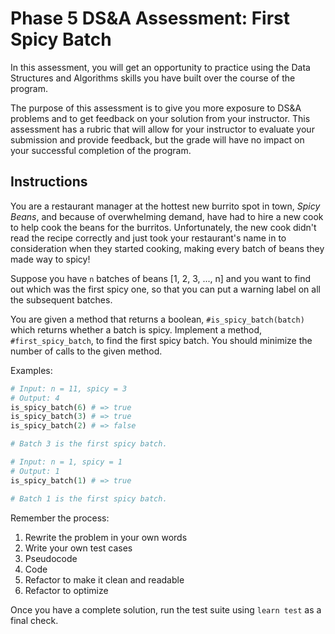 # Phase 5 DS&A Assessment: First Spicy Batch

In this assessment, you will get an opportunity to practice using the Data
Structures and Algorithms skills you have built over the course of the program.

The purpose of this assessment is to give you more exposure to DS&A problems and
to get feedback on your solution from your instructor. This assessment has a
rubric that will allow for your instructor to evaluate your submission and
provide feedback, but the grade will have no impact on your successful
completion of the program.

## Instructions

You are a restaurant manager at the hottest new burrito spot in town, _Spicy
Beans_, and because of overwhelming demand, have had to hire a new cook to help
cook the beans for the burritos. Unfortunately, the new cook didn't read the
recipe correctly and just took your restaurant's name in to consideration when
they started cooking, making every batch of beans they made way to spicy!

Suppose you have `n` batches of beans [1, 2, 3, ..., n] and you want to find out
which was the first spicy one, so that you can put a warning label on all the
subsequent batches.

You are given a method that returns a boolean, `#is_spicy_batch(batch)` which
returns whether a batch is spicy. Implement a method, `#first_spicy_batch`, to
find the first spicy batch. You should minimize the number of calls to the given method.

Examples:

```rb
# Input: n = 11, spicy = 3
# Output: 4
is_spicy_batch(6) # => true
is_spicy_batch(3) # => true
is_spicy_batch(2) # => false

# Batch 3 is the first spicy batch.
```

```rb
# Input: n = 1, spicy = 1
# Output: 1
is_spicy_batch(1) # => true

# Batch 1 is the first spicy batch.
```

Remember the process:

1. Rewrite the problem in your own words
2. Write your own test cases
3. Pseudocode
4. Code
5. Refactor to make it clean and readable
6. Refactor to optimize

Once you have a complete solution, run the test suite using `learn test` as a
final check.
